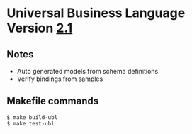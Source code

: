 # Universal Business Language Version [2.1](https://docs.oasis-open.org/ubl/os-UBL-2.1/UBL-2.1.html)

## Notes

- Auto generated models from schema definitions
- Verify bindings from samples

## Makefile commands

```console
$ make build-ubl
$ make test-ubl
```
